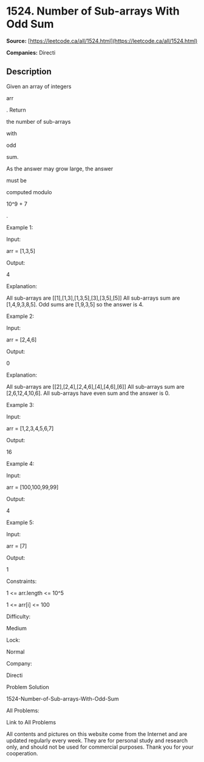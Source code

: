 # 1524. Number of Sub-arrays With Odd Sum

**Source:** [https://leetcode.ca/all/1524.html](https://leetcode.ca/all/1524.html)

**Companies:** Directi

## Description

Given an array of integers

arr

. Return

the number of
            sub-arrays

with

odd

sum.

As the answer may grow large, the answer

must be

computed
                modulo

10^9 + 7

.

Example 1:

Input:

arr = [1,3,5]

Output:

4

Explanation:

All sub-arrays are [[1],[1,3],[1,3,5],[3],[3,5],[5]]
All sub-arrays sum are [1,4,9,3,8,5].
Odd sums are [1,9,3,5] so the answer is 4.

Example 2:

Input:

arr = [2,4,6]

Output:

0

Explanation:

All sub-arrays are [[2],[2,4],[2,4,6],[4],[4,6],[6]]
All sub-arrays sum are [2,6,12,4,10,6].
All sub-arrays have even sum and the answer is 0.

Example 3:

Input:

arr = [1,2,3,4,5,6,7]

Output:

16

Example 4:

Input:

arr = [100,100,99,99]

Output:

4

Example 5:

Input:

arr = [7]

Output:

1

Constraints:

1 <= arr.length <= 10^5

1 <= arr[i] <= 100

Difficulty:

Medium

Lock:

Normal

Company:

Directi

Problem Solution

1524-Number-of-Sub-arrays-With-Odd-Sum

All Problems:

Link to All Problems

All contents and pictures on this website come from the Internet and are updated regularly every week. They are for personal study and research only, and should not be used for commercial purposes. Thank you for your cooperation.


